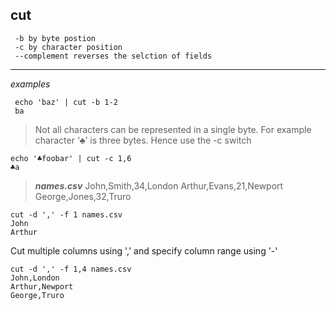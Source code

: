**cut**
---

     -b by byte postion
     -c by character position
     --complement reverses the selction of fields


----------
*examples*

     echo 'baz' | cut -b 1-2
     ba

> Not all characters can be represented in a single byte. For example
> character ‘♣’ is three bytes. Hence use the -c switch

    echo '♣foobar' | cut -c 1,6
    ♣a

> __*names.csv*__ 
> John,Smith,34,London 
> Arthur,Evans,21,Newport 
> George,Jones,32,Truro

    cut -d ',' -f 1 names.csv
    John
    Arthur

Cut multiple columns using ',' and specify column range using '-'

    cut -d ',' -f 1,4 names.csv
    John,London
    Arthur,Newport
    George,Truro


